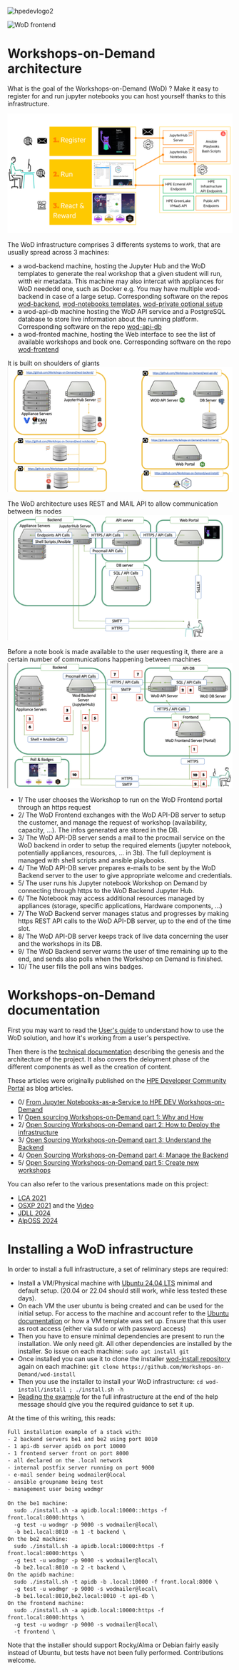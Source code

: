 ![hpedevlogo2](https://github.com/Workshops-on-Demand/.github/assets/25387895/05d10b28-4447-4b94-8169-f79e617ccde7)

![WoD frontend](img/wod-frontend.png)

# Workshops-on-Demand architecture

What is the goal of the Workshops-on-Demand (WoD) ? Make it easy to register for and run jupyter notebooks you can host yourself thanks to this infrastructure.

![100 feet view of the WoD Architecture](img/wod-howto.png)

The WoD infrastructure comprises 3 differents systems to work, that are usually spread across 3 machines:
 
* a wod-backend machine, hosting the Jupyter Hub and the WoD templates to generate the real workshop that a given student will run, witth eir metadata. This machine may also intercat with appliances for WoD neededd one, such as Docker e.g. You may have multiple wod-backend in case of a large setup. Corresponding software on the repos [wod-backend](https://github.com/Workshops-on-Demand/wod-backend), [wod-notebooks templates](https://github.com/Workshops-on-Demand/wod-notebooks), [wod-private optional setup](https://github.com/Workshops-on-Demand/wod-private)
* a wod-api-db machine hosting the WoD API service and a PostgreSQL database to store live information about the running platform. Corresponding software on the repo [wod-api-db](https://github.com/Workshops-on-Demand/wod-api-db)
* a wod-fronted machine, hosting the Web interface to see the list of available workshops and book one. Corresponding software on the repo [wod-frontend](https://github.com/Workshops-on-Demand/wod-frontend)

It is built on shoulders of giants
![Tools used by the WoD infrastructure](img/wod-repositories.png)

The WoD architecture uses REST and MAIL API to allow communication between its nodes
![REST and MAIL API communications](img/wod-infra-open-source.png)

Before a note book is made available to the user requesting it, there are a certain number of communications happening between machines
![Ordered communications](img/wod-protocols.png)

* 1/ The user chooses the Workshop to run on the WoD Frontend portal through an https request
* 2/ The WoD Frontend exchanges with the WoD API-DB server to setup the customer, and manage the request of workshop (availability, capacity, ...). The infos generated are stored in the DB.
* 3/ The WoD API-DB server sends a mail to the procmail service on the WoD backend in order to setup the required elements (jupyter notebook, potentially appliances, resources, ... in 3b). The full deployment is managed with shell scripts and ansible playbooks.
* 4/ The WoD API-DB server prepares e-mails to be sent by the WoD Backend server to the user to give appropriate welcome and credentials.
* 5/ The user runs his Jupyter notebook Workshop on Demand by connecting through https to the WoD Backend Jupyter Hub.
* 6/ The Notebook may access additional resources managed by appliances (storage, specific applications, Hardware components, ...)
* 7/ The WoD Backend server manages status and progresses by making https REST API calls to the WoD API-DB server, up to the end of the time slot.
* 8/ The WoD API-DB server keeps track of live data concerning the user and the workshops in its DB.
* 9/ The WoD Backend server warns the user of time remaining up to the end, and sends also polls when the Workshop on Demand is finished.
* 10/ The user fills the poll ans wins badges.


# Workshops-on-Demand documentation

First you may want to read the [User's guide](USER-GUIDE.md) to understand how to use the WoD solution, and how it's working from a user's perspective.

Then there is the [technical documentation](ADMIN-GUIDE.md) describing the genesis and the architecture of the project. It also covers the deloyment phase of the different components as well as the creation of content.

These articles were originally published on the [HPE Developer Community Portal](https://developer.hpe.com/blog) as blog articles.

* 0/ [From Jupyter Notebooks-as-a-Service to HPE DEV Workshops-on-Demand](https://developer.hpe.com/blog/from-jupyter-notebooks-as-a-service-to-hpe-dev-workshops-on-demand/)
* 1/ [Open sourcing Workshops-on-Demand part 1: Why and How](https://developer.hpe.com/blog/willing-to-build-up-your-own-workshops-on-demand-infrastructure/)
* 2/ [Open Sourcing Workshops-on-Demand part 2: How to Deploy the infrastructure](https://developer.hpe.com/blog/open-sourcing-workshops-on-demand-part-5-create-a-workshop/)
* 3/ [Open Sourcing Workshops-on-Demand part 3: Understand the Backend](https://developer.hpe.com/blog/open-sourcing-workshops-on-demand-part3-understanding-the-backend/)
* 4/ [Open Sourcing Workshops-on-Demand part 4: Manage the Backend](https://developer.hpe.com/blog/open-sourcing-workshops-on-demand-part4-managing-the-backend/)
* 5/ [Open Sourcing Workshops-on-Demand part 5: Create new workshops](https://developer.hpe.com/blog/open-sourcing-workshops-on-demand-part-2-how-to-deploy-the-infrastructure/)

You can also refer to the various presentations made on this project:
* [LCA 2021](https://www.youtube.com/watch?v=D6Ss3T2p008)
* [OSXP 2021](https://www.slideshare.net/HuinLucile/api-rest-procmail-la-rescousse) and the [Video](https://www.youtube.com/watch?v=zZm6ObQATDI)
* [JDLL 2024](https://pretalx.jdll.org/jdll2024/talk/VUEQFM/)
* [AlpOSS 2024](https://alposs.fr/2024/presentations/03%20-%20HPE%20-%20Bruno%20Cornec.pdf)

# Installing a WoD infrastructure

In order to install a full infrastructure, a set of reliminary steps are required:

* Install a VM/Physical machine with [Ubuntu 24.04 LTS](https://www.ubuntu-fr.org/download/) minimal and default setup. (20.04 or 22.04 should still work, while less tested these days).
* On each VM the user ubuntu is being created and can be used for the initial setup. For access to the machine and account refer to the [Ubuntu documentation](https://ubuntu.com/server/docs/basic-installation) or how a VM template was set up. Ensure that this user as root access (either via sudo or with password access)
* Then you have to ensure minimal dependencies are present to run the installation. We only need git. All other dependencies are installed by the installer. So issue on each machine: `sudo apt install git`
* Once installed you can use it to clone the installer [wod-install repository](https://github.com/Workshops-on-Demand/wod-install) again on each machine: `git clone https://github.com/Workshops-on-Demand/wod-install`
* Then you use the installer to install your WoD infrastructure: `cd wod-install/install ; ./install.sh -h`
* [Reading the example](https://github.com/Workshops-on-Demand/wod-backend/blob/main/install/install.sh#L89) for the full infrastructure at the end of the help message should give you the required guidance to set it up.

At the time of this writing, this reads:
```
Full installation example of a stack with:
- 2 backend servers be1 and be2 using port 8010
- 1 api-db server apidb on port 10000
- 1 frontend server front on port 8000
- all declared on the .local network
- internal postfix server running on port 9000
- e-mail sender being wodmailer@local
- ansible groupname being test
- management user being wodmgr
 
On the be1 machine:
  sudo ./install.sh -a apidb.local:10000::https -f front.local:8000:https \
  -g test -u wodmgr -p 9000 -s wodmailer@local\
  -b be1.local:8010 -n 1 -t backend \
On the be2 machine:
  sudo ./install.sh -a apidb.local:10000:https -f front.local:8000:https \
  -g test -u wodmgr -p 9000 -s wodmailer@local\
  -b be2.local:8010 -n 2 -t backend \
On the apidb machine:
  sudo ./install.sh -t apidb -b .local:10000 -f front.local:8000 \
  -g test -u wodmgr -p 9000 -s wodmailer@local\
  -b be1.local:8010,be2.local:8010 -t api-db \
On the frontend machine:
  sudo ./install.sh -a apidb.local:10000:https -f front.local:8000:https \
  -g test -u wodmgr -p 9000 -s wodmailer@local\
  -t frontend \
```

Note that the installer should support Rocky/Alma or Debian fairly easily instead of Ubuntu, but tests have not been fully performed. Contributions welcome.
